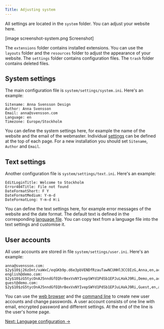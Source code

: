```yaml
---
Title: Adjusting system
---
```

All settings are located in the `system` folder. You can adjust your website here.

[image screenshot-system.png Screenshot]

The `extensions` folder contains installed extensions. You can use the `layouts` folder and the `resources` folder to adjust the appearance of your website. The `settings` folder contains configuration files. The `trash` folder contains deleted files.

## System settings

The main configuration file is `system/settings/system.ini`. Here's an example:

    Sitename: Anna Svensson Design
    Author: Anna Svensson
    Email: anna@svensson.com
    Language: en
    Timezone: Europe/Stockholm

You can define the system settings here, for example the name of the website and the email of the webmaster. Individual [settings](markdown-cheat-sheet#settings) can be defined at the top of each page. For a new installation you should set `Sitename`, `Author` and `Email`.

## Text settings

Another configuration file is `system/settings/text.ini`. Here's an example:

    EditLoginTitle: Welcome to Stockholm
    Error404Title: File not found
    DateFormatShort: F Y
    DateFormatMedium: Y-m-d
    DateFormatLong: Y-m-d H:i

You can define the text settings here, for example error messages of the website and the date format. The default text is defined in the corresponding [language file](https://github.com/datenstrom/yellow-extensions/blob/master/languages/english/english-language.txt). You can copy text from a language file into the text settings and customise it.

## User accounts

All user accounts are stored in file `system/settings/user.ini`. Here's an example:

    anna@svensson.com: $2y$10$j26zDnt/xaWxC/eqGKb9p.d6e3pbVENDfRzauTawNCUHHl3CCOIzG,Anna,en,active,21196d7e857d541849e4,946684800,0,none,/
    english@demo.com: $2y$10$zG5tycOnAJ5nndGfEQhrBexVxNYIvepSWYd1PdSb1EPJuLHakJ9Ri,Demo,en,active,f3e71699df534913a823,946684800,0,none,/
    guest@demo.com: $2y$10$zG5tycOnAJ5nndGfEQhrBexVxNYIvepSWYd1PdSb1EPJuLHakJ9Ri,Guest,en,active,b3106b8b1732ee60f5b3,946684800,0,none,/tests/

You can use the [web browser](https://github.com/datenstrom/yellow-extensions/tree/master/features/edit) and the [command line](https://github.com/datenstrom/yellow-extensions/tree/master/features/command) to create new user accounts and change passwords. A user account consists of one line with email, encrypted password and different settings. At the end of the line is the user's home page.

[Next: Language configuration →](language-configuration)